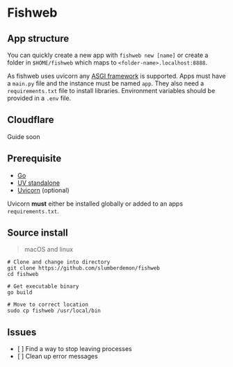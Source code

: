 # Fishweb

## App structure

You can quickly create a new app with `fishweb new [name]` or create a folder in `$HOME/fishweb` which maps to `<folder-name>.localhost:8888`.

As fishweb uses uvicorn any [ASGI framework](https://www.uvicorn.org/#asgi-frameworks) is supported. Apps must have a `main.py` file and the instance must be named `app`.
They also need a `requirements.txt` file to install libraries. Environment variables should be provided in a `.env` file.

## Cloudflare

Guide soon

## Prerequisite

- [Go](https://go.dev/)
- [UV standalone](https://docs.astral.sh/uv/getting-started/installation/)
- [Uvicorn](https://pypi.org/project/uvicorn/) (optional)

Uvicorn **must** either be installed globally or added to an apps `requirements.txt`.

## Source install

> macOS and linux

```shell
# Clone and change into directory
git clone https://github.com/slumberdemon/fishweb
cd fishweb

# Get executable binary
go build

# Move to correct location
sudo cp fishweb /usr/local/bin
```


## Issues
- [ ] Find a way to stop leaving <defunct> processes
- [ ] Clean up error messages
